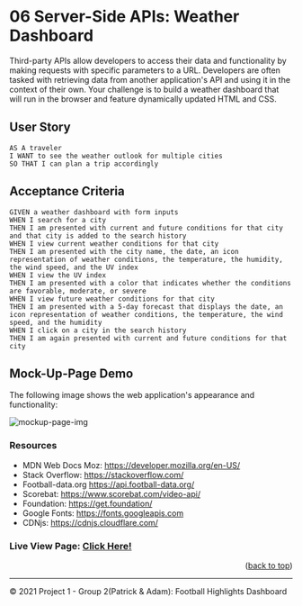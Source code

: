 # 06 Server-Side APIs: Weather Dashboard

Third-party APIs allow developers to access their data and functionality by making requests with specific parameters to a URL. Developers are often tasked with retrieving data from another application's API and using it in the context of their own. Your challenge is to build a weather dashboard that will run in the browser and feature dynamically updated HTML and CSS.

## User Story

```
AS A traveler
I WANT to see the weather outlook for multiple cities
SO THAT I can plan a trip accordingly
```

## Acceptance Criteria

```
GIVEN a weather dashboard with form inputs
WHEN I search for a city
THEN I am presented with current and future conditions for that city and that city is added to the search history
WHEN I view current weather conditions for that city
THEN I am presented with the city name, the date, an icon representation of weather conditions, the temperature, the humidity, the wind speed, and the UV index
WHEN I view the UV index
THEN I am presented with a color that indicates whether the conditions are favorable, moderate, or severe
WHEN I view future weather conditions for that city
THEN I am presented with a 5-day forecast that displays the date, an icon representation of weather conditions, the temperature, the wind speed, and the humidity
WHEN I click on a city in the search history
THEN I am again presented with current and future conditions for that city
```
## Mock-Up-Page Demo

The following image shows the web application's appearance and functionality:

![mockup-page-img]()

### Resources
* MDN Web Docs Moz: https://developer.mozilla.org/en-US/
* Stack Overflow: https://stackoverflow.com/
* Football-data.org https://api.football-data.org/
* Scorebat: https://www.scorebat.com/video-api/
* Foundation: https://get.foundation/
* Google Fonts: https://fonts.googleapis.com
* CDNjs: https://cdnjs.cloudflare.com/

### Live View Page: [Click Here!](https://thihoangpham.github.io/weather-dashboard-adam-homework6/)

<p align="right">(<a href="#top">back to top</a>)</p>

- - -

© 2021 Project 1 - Group 2(Patrick & Adam): Football Highlights Dashboard 

